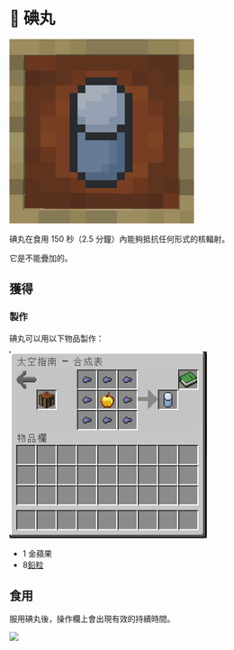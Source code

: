 # 🥗 碘丸

![](<../.gitbook/assets/image (223) (1).png>)

碘丸在食用 150 秒（2.5 分鐘）內能夠抵抗任何形式的核輻射。

它是不能疊加的。

## 獲得

### 製作

碘丸可以用以下物品製作：

![](<../.gitbook/assets/image (243) (1).png>)

* 1 金蘋果
* 8[鉛粒](Lead-Nugget.md)

## 食用

服用碘丸後，操作欄上會出現有效的持續時間。

![](https://camo.githubusercontent.com/76ee05b01b9aa0a10dcd4ce94bd908b1f97d9d85b4ef43a3a91c3821493e9726/68747470733a2f2f692e696d6775722e636f6d2f3458705a6954432e706e67)
